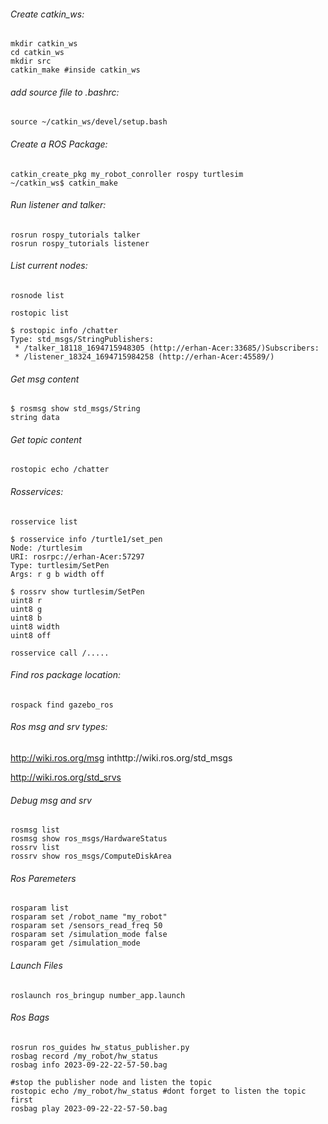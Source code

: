 ###### Create catkin_ws:

```
mkdir catkin_ws
cd catkin_ws
mkdir src
catkin_make #inside catkin_ws
```

###### add source file to .bashrc:

```
source ~/catkin_ws/devel/setup.bash
```

###### Create a ROS Package:

```
catkin_create_pkg my_robot_conroller rospy turtlesim
~/catkin_ws$ catkin_make
```

###### Run listener and talker:

```
rosrun rospy_tutorials talker
rosrun rospy_tutorials listener
```

###### List current nodes:

```
rosnode list

rostopic list

$ rostopic info /chatter
Type: std_msgs/StringPublishers:
 * /talker_18118_1694715948305 (http://erhan-Acer:33685/)Subscribers:
 * /listener_18324_1694715984258 (http://erhan-Acer:45589/)
```

###### Get msg content

```
$ rosmsg show std_msgs/String
string data
```

###### Get topic content

```
rostopic echo /chatter
```

###### Rosservices:

```
rosservice list

$ rosservice info /turtle1/set_pen
Node: /turtlesim
URI: rosrpc://erhan-Acer:57297
Type: turtlesim/SetPen
Args: r g b width off

$ rossrv show turtlesim/SetPen
uint8 r
uint8 g
uint8 b
uint8 width
uint8 off

rosservice call /.....
```

###### Find ros package location:

```
rospack find gazebo_ros
```

###### Ros msg and srv types:

http://wiki.ros.org/msg      inthttp://wiki.ros.org/std_msgs

http://wiki.ros.org/std_srvs

###### Debug msg and srv

```
rosmsg list
rosmsg show ros_msgs/HardwareStatus
rossrv list 
rossrv show ros_msgs/ComputeDiskArea

```

###### Ros Paremeters

```
rosparam list
rosparam set /robot_name "my_robot"
rosparam set /sensors_read_freq 50
rosparam set /simulation_mode false
rosparam get /simulation_mode
```

###### Launch Files

```
roslaunch ros_bringup number_app.launch
```

###### Ros Bags

```
rosrun ros_guides hw_status_publisher.py 
rosbag record /my_robot/hw_status
rosbag info 2023-09-22-22-57-50.bag 

#stop the publisher node and listen the topic
rostopic echo /my_robot/hw_status #dont forget to listen the topic first
rosbag play 2023-09-22-22-57-50.bag
```

